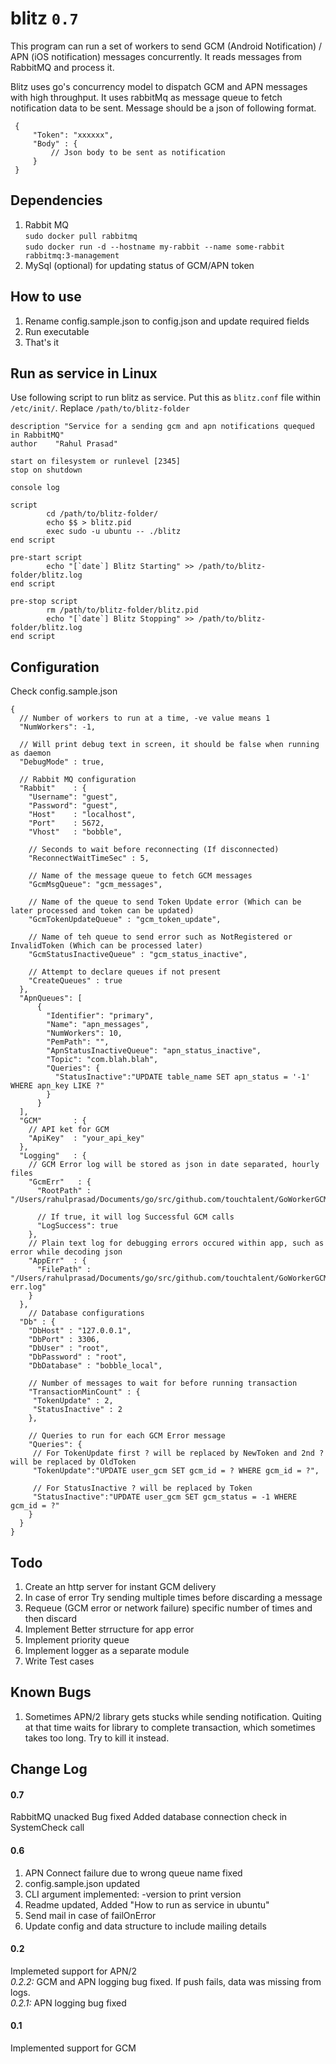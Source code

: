# blitz `0.7` # 
This program can run a set of workers to send GCM (Android Notification) / APN (iOS notification) messages concurrently. It reads messages from RabbitMQ and process it.  

Blitz uses go's concurrency model to dispatch GCM and APN messages with high throughput.
It uses rabbitMq as message queue to fetch notification data to be sent.
Message should be a json of following format.  

     {
         "Token": "xxxxxx",
         "Body" : {
             // Json body to be sent as notification
         }
     }


## Dependencies ##
1. Rabbit MQ  
`sudo docker pull rabbitmq`  
`sudo docker run -d --hostname my-rabbit --name some-rabbit rabbitmq:3-management`  
1. MySql (optional) for updating status of GCM/APN token

## How to use ##
1. Rename config.sample.json to config.json and update required fields
2. Run executable
3. That's it

## Run as service in Linux ##
Use following script to run blitz as service. Put this as `blitz.conf` file within
`/etc/init/`. Replace `/path/to/blitz-folder`


    description "Service for a sending gcm and apn notifications quequed in RabbitMQ"
    author    "Rahul Prasad"
    
    start on filesystem or runlevel [2345]
    stop on shutdown
    
    console log
    
    script
            cd /path/to/blitz-folder/
            echo $$ > blitz.pid
            exec sudo -u ubuntu -- ./blitz
    end script
    
    pre-start script
            echo "[`date`] Blitz Starting" >> /path/to/blitz-folder/blitz.log
    end script
    
    pre-stop script
            rm /path/to/blitz-folder/blitz.pid
            echo "[`date`] Blitz Stopping" >> /path/to/blitz-folder/blitz.log
    end script

## Configuration ##
Check config.sample.json

    {
      // Number of workers to run at a time, -ve value means 1
      "NumWorkers": -1, 
      
      // Will print debug text in screen, it should be false when running as daemon
      "DebugMode" : true,
    
      // Rabbit MQ configuration
      "Rabbit"    : {
        "Username": "guest",
        "Password": "guest",
        "Host"    : "localhost",
        "Port"    : 5672,
        "Vhost"   : "bobble",
                
        // Seconds to wait before reconnecting (If disconnected)
        "ReconnectWaitTimeSec" : 5,
        
        // Name of the message queue to fetch GCM messages 
        "GcmMsgQueue": "gcm_messages",
        
        // Name of the queue to send Token Update error (Which can be later processed and token can be updated)
        "GcmTokenUpdateQueue" : "gcm_token_update",
        
        // Name of teh queue to send error such as NotRegistered or InvalidToken (Which can be processed later)
        "GcmStatusInactiveQueue" : "gcm_status_inactive",
        
        // Attempt to declare queues if not present
        "CreateQueues" : true
      },
      "ApnQueues": [
          {
            "Identifier": "primary",
            "Name": "apn_messages",
            "NumWorkers": 10,
            "PemPath": "",
            "ApnStatusInactiveQueue": "apn_status_inactive",
            "Topic": "com.blah.blah",
            "Queries": {
              "StatusInactive":"UPDATE table_name SET apn_status = '-1' WHERE apn_key LIKE ?"
            }
          }
      ],
      "GCM"       : {
        // API ket for GCM
        "ApiKey"  : "your_api_key"
      },
      "Logging"   : {
        // GCM Error log will be stored as json in date separated, hourly files
        "GcmErr"   : {
          "RootPath" : "/Users/rahulprasad/Documents/go/src/github.com/touchtalent/GoWorkerGCM/log".
          
          // If true, it will log Successful GCM calls
          "LogSuccess": true
        },
        // Plain text log for debugging errors occured within app, such as error while decoding json
        "AppErr"  : {
          "FilePath" : "/Users/rahulprasad/Documents/go/src/github.com/touchtalent/GoWorkerGCM/app-err.log"
        }
      },
        // Database configurations
      "Db" : {
        "DbHost" : "127.0.0.1",
        "DbPort" : 3306,
        "DbUser" : "root",
        "DbPassword" : "root",
        "DbDatabase" : "bobble_local",
        
        // Number of messages to wait for before running transaction 
        "TransactionMinCount" : {
         "TokenUpdate" : 2,
         "StatusInactive" : 2
        },
        
        // Queries to run for each GCM Error message 
        "Queries": {
         // For TokenUpdate first ? will be replaced by NewToken and 2nd ? will be replaced by OldToken
         "TokenUpdate":"UPDATE user_gcm SET gcm_id = ? WHERE gcm_id = ?",
         
         // For StatusInactive ? will be replaced by Token
         "StatusInactive":"UPDATE user_gcm SET gcm_status = -1 WHERE gcm_id = ?"
        }
      }
    }
    
## Todo ##
1. Create an http server for instant GCM delivery
2. In case of error Try sending multiple times before discarding a message
3. Requeue (GCM error or network failure) specific number of times and then discard
4. Implement Better strructure for app error
5. Implement priority queue
6. Implement logger as a separate module
7. Write Test cases 

## Known Bugs ##
1. Sometimes APN/2 library gets stucks while sending notification. Quiting at that time waits for library to complete transaction, which sometimes takes too long. Try to kill it instead.
 
## Change Log ##

#### 0.7
RabbitMQ unacked Bug fixed
Added database connection check in SystemCheck call 

#### 0.6
1. APN Connect failure due to wrong queue name fixed
2. config.sample.json updated
3. CLI argument implemented: -version to print version
4. Readme updated, Added "How to run as service in ubuntu"
5. Send mail in case of failOnError
6. Update config and data structure to include mailing details

#### 0.2
Implemeted support for APN/2  
_0.2.2:_ 
GCM and APN logging bug fixed. If push fails, data was missing from logs.  
_0.2.1:_ 
APN logging bug fixed

#### 0.1
Implemented support for GCM